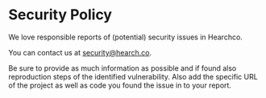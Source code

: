 # Security Policy

We love responsible reports of (potential) security issues in Hearchco.

You can contact us at [security@hearch.co](mailto:security@hearch.co).

Be sure to provide as much information as possible and if found
also reproduction steps of the identified vulnerability. Also
add the specific URL of the project as well as code you found
the issue in to your report.
